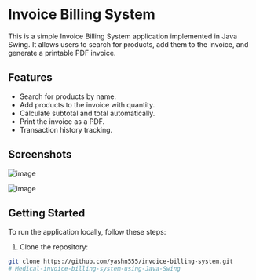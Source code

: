 # Invoice Billing System

This is a simple Invoice Billing System application implemented in Java Swing. It allows users to search for products, add them to the invoice, and generate a printable PDF invoice.

## Features

- Search for products by name.
- Add products to the invoice with quantity.
- Calculate subtotal and total automatically.
- Print the invoice as a PDF.
- Transaction history tracking.

## Screenshots

![image](https://github.com/yashn555/Medical-invoice-billing-system-using-Java-Swing/assets/163228422/99360b08-e227-4d7c-900f-06b0c902dce7)

<!-- Insert a screenshot of the application here -->

![image](https://github.com/yashn555/Medical-invoice-billing-system-using-Java-Swing/assets/163228422/517fb3d8-0158-4ddb-9730-199c16fcf9c9)

<!-- Insert another screenshot of the application here -->

## Getting Started

To run the application locally, follow these steps:

1. Clone the repository:

```bash
git clone https://github.com/yashn555/invoice-billing-system.git
# Medical-invoice-billing-system-using-Java-Swing
